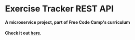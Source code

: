 # Exercise Tracker REST API

#### A microservice project, part of Free Code Camp's curriculum

#### Check it out [here](https://fcc-xrcise-tracker-mouri11.glitch.me/).
